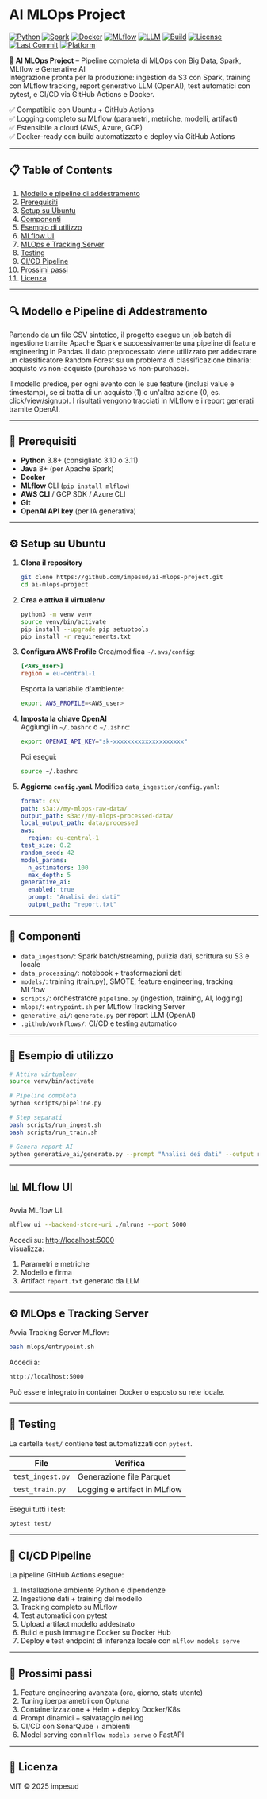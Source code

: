 # AI MLOps Project

[![Python](https://img.shields.io/badge/python-3.8%2B-blue)](https://www.python.org/)
[![Spark](https://img.shields.io/badge/Spark-3.5.5-orange)](https://spark.apache.org/)
[![Docker](https://img.shields.io/badge/docker-20.10-blue)](https://www.docker.com/)
[![MLflow](https://img.shields.io/badge/MLflow-2.6.2-green)](https://mlflow.org/)
[![LLM](https://img.shields.io/badge/GenerativeAI-OpenAI-blueviolet)](https://openai.com/)
[![Build](https://github.com/impesud/ai-mlops-project/actions/workflows/ci-cd.yml/badge.svg)](https://github.com/impesud/ai-mlops-project/actions/workflows/ci-cd.yml)
[![License](https://img.shields.io/github/license/impesud/ai-mlops-project)](https://github.com/impesud/ai-mlops-project/blob/main/LICENSE)
[![Last Commit](https://img.shields.io/github/last-commit/impesud/ai-mlops-project)](https://github.com/impesud/ai-mlops-project/commits/main)
[![Platform](https://img.shields.io/badge/platform-Ubuntu-blue)]()

🚀 **AI MLOps Project** – Pipeline completa di MLOps con Big Data, Spark, MLflow e Generative AI  
Integrazione pronta per la produzione: ingestion da S3 con Spark, training con MLflow tracking, report generativo LLM (OpenAI), test automatici con pytest, e CI/CD via GitHub Actions e Docker.

✅ Compatibile con Ubuntu + GitHub Actions  
✅ Logging completo su MLflow (parametri, metriche, modelli, artifact)  
✅ Estensibile a cloud (AWS, Azure, GCP)  
✅ Docker-ready con build automatizzato e deploy via GitHub Actions

---

## 📋 Table of Contents

1. [Modello e pipeline di addestramento](#-modello-e-pipeline-di-addestramento)  
2. [Prerequisiti](#-prerequisiti)  
3. [Setup su Ubuntu](#-setup-su-ubuntu)  
4. [Componenti](#-componenti)  
5. [Esempio di utilizzo](#-esempio-di-utilizzo)  
6. [MLflow UI](#-mlflow-ui)  
7. [MLOps e Tracking Server](#-mlops-e-tracking-server)  
8. [Testing](#-testing)  
9. [CI/CD Pipeline](#-cicd-pipeline)  
10. [Prossimi passi](#-prossimi-passi)  
11. [Licenza](#-licenza)

---

## 🔍 Modello e Pipeline di Addestramento

Partendo da un file CSV sintetico, il progetto esegue un job batch di ingestione tramite Apache Spark e successivamente una pipeline di feature engineering in Pandas. Il dato preprocessato viene utilizzato per addestrare un classificatore Random Forest su un problema di classificazione binaria: acquisto vs non-acquisto (purchase vs non-purchase).

Il modello predice, per ogni evento con le sue feature (inclusi value e timestamp), se si tratta di un acquisto (1) o un'altra azione (0, es. click/view/signup). I risultati vengono tracciati in MLflow e i report generati tramite OpenAI.

---

## 🔧 Prerequisiti

* **Python** 3.8+ (consigliato 3.10 o 3.11)
* **Java** 8+ (per Apache Spark)
* **Docker**
* **MLflow** CLI (`pip install mlflow`)
* **AWS CLI** / GCP SDK / Azure CLI
* **Git**
* **OpenAI API key** (per IA generativa)

---

## ⚙️ Setup su Ubuntu

1. **Clona il repository**
   ```bash
   git clone https://github.com/impesud/ai-mlops-project.git
   cd ai-mlops-project
   ```

2. **Crea e attiva il virtualenv**
   ```bash
   python3 -m venv venv
   source venv/bin/activate
   pip install --upgrade pip setuptools
   pip install -r requirements.txt
   ```

3. **Configura AWS Profile**
   Crea/modifica `~/.aws/config`:
   ```ini
   [<AWS_user>]
   region = eu-central-1
   ```
   Esporta la variabile d'ambiente:
   ```bash
   export AWS_PROFILE=<AWS_user>
   ```

4. **Imposta la chiave OpenAI**  
   Aggiungi in `~/.bashrc` o `~/.zshrc`:
   ```bash
   export OPENAI_API_KEY="sk-xxxxxxxxxxxxxxxxxxxx"
   ```
   Poi esegui:
   ```bash
   source ~/.bashrc
   ```

5. **Aggiorna `config.yaml`**
   Modifica `data_ingestion/config.yaml`:
   ```yaml
   format: csv
   path: s3a://my-mlops-raw-data/
   output_path: s3a://my-mlops-processed-data/
   local_output_path: data/processed
   aws:
     region: eu-central-1
   test_size: 0.2
   random_seed: 42
   model_params:
     n_estimators: 100
     max_depth: 5
   generative_ai:
     enabled: true
     prompt: "Analisi dei dati"
     output_path: "report.txt"
   ```

---

## 🧩 Componenti

* `data_ingestion/`: Spark batch/streaming, pulizia dati, scrittura su S3 e locale  
* `data_processing/`: notebook + trasformazioni dati  
* `models/`: training (train.py), SMOTE, feature engineering, tracking MLflow  
* `scripts/`: orchestratore `pipeline.py` (ingestion, training, AI, logging)  
* `mlops/`: `entrypoint.sh` per MLflow Tracking Server  
* `generative_ai/`: `generate.py` per report LLM (OpenAI)  
* `.github/workflows/`: CI/CD e testing automatico

---

## 🎯 Esempio di utilizzo

```bash
# Attiva virtualenv
source venv/bin/activate

# Pipeline completa
python scripts/pipeline.py

# Step separati
bash scripts/run_ingest.sh
bash scripts/run_train.sh

# Genera report AI
python generative_ai/generate.py --prompt "Analisi dei dati" --output report.txt
```

---

## 📊 MLflow UI

Avvia MLflow UI:
```bash
mlflow ui --backend-store-uri ./mlruns --port 5000
```

Accedi su: [http://localhost:5000](http://localhost:5000)  
Visualizza:
1. Parametri e metriche  
2. Modello e firma  
3. Artifact `report.txt` generato da LLM

---

## ⚙️ MLOps e Tracking Server

Avvia Tracking Server MLflow:
```bash
bash mlops/entrypoint.sh
```
Accedi a:
```bash
http://localhost:5000
```
Può essere integrato in container Docker o esposto su rete locale.

---

## 🧪 Testing

La cartella `test/` contiene test automatizzati con `pytest`.

| File             | Verifica                                      |
|------------------|-----------------------------------------------|
| `test_ingest.py` | Generazione file Parquet                      |
| `test_train.py`  | Logging e artifact in MLflow                  |

Esegui tutti i test:
```bash
pytest test/
```

---

## 🔁 CI/CD Pipeline

La pipeline GitHub Actions esegue:

1. Installazione ambiente Python e dipendenze
2. Ingestione dati + training del modello
3. Tracking completo su MLflow
4. Test automatici con pytest
5. Upload artifact modello addestrato
6. Build e push immagine Docker su Docker Hub
7. Deploy e test endpoint di inferenza locale con `mlflow models serve`

---

## 🚀 Prossimi passi

1. Feature engineering avanzata (ora, giorno, stats utente)  
2. Tuning iperparametri con Optuna  
3. Containerizzazione + Helm + deploy Docker/K8s  
4. Prompt dinamici + salvataggio nei log  
5. CI/CD con SonarQube + ambienti  
6. Model serving con `mlflow models serve` o FastAPI

---

## 📜 Licenza

MIT © 2025 impesud


